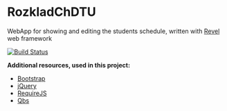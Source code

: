 RozkladChDTU
=========
WebApp for showing and editing the students schedule, written with [Revel][1] web framework

[![Build Status](https://travis-ci.org/rtm7777/rozklad_cdtu.svg?branch=master)](https://travis-ci.org/rtm7777/rozklad_cdtu)

**Additional resources, used in this project:**

 - [Bootstrap][2]
 - [jQuery][3]
 - [RequireJS][4]
 - [Qbs][5]

  [1]: http://revel.github.io/index.html
  [2]: https://github.com/twbs/bootstrap
  [3]: https://github.com/jquery/jquery
  [4]: https://github.com/jrburke/requirejs
  [5]: https://github.com/coocood/qbs